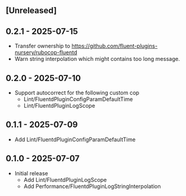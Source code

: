 ## [Unreleased]

## 0.2.1 - 2025-07-15

* Transfer ownership to https://github.com/fluent-plugins-nursery/rubocop-fluentd
* Warn string interpolation which might contains too long message.

## 0.2.0 - 2025-07-10

* Support autocorrect for the following custom cop
  - Lint/FluentdPluginConfigParamDefaultTime
  - Lint/FluentdPluginLogScope

## 0.1.1 - 2025-07-09

* Add Lint/FluentdPluginConfigParamDefaultTime

## 0.1.0 - 2025-07-07

* Initial release
  - Add Lint/FluentdPluginLogScope
  - Add Performance/FluentdPluginLogStringInterpolation
